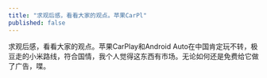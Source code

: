 ```yaml
---
title: "求观后感，看看大家的观点。苹果CarPl"
published: false
---
```

求观后感，看看大家的观点。苹果CarPlay和Android Auto在中国肯定玩不转，极豆走的小米路线，符合国情，我个人觉得这东西有市场。无论如何还是免费给它做了广告，喋。

